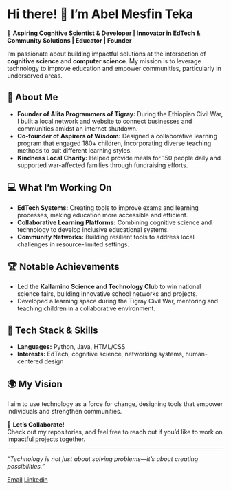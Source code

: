 <!-- All my linting error are line length error. I have long lines in my code to express myself well. -->
 # Hi there! 👋 I’m **Abel Mesfin Teka**  

🌟 **Aspiring Cognitive Scientist & Developer | Innovator in EdTech & Community Solutions | Educator | Founder**  

I’m passionate about building impactful solutions at the intersection of **cognitive science** and **computer science**. My mission is to leverage technology to improve education and empower communities, particularly in underserved areas.  

## 🚀 **About Me**

- **Founder of Alita Programmers of Tigray:** During the Ethiopian Civil War, I built a local network and website to connect businesses and communities amidst an internet shutdown.  
- **Co-founder of Aspirers of Wisdom:** Designed a collaborative learning program that engaged 180+ children, incorporating diverse teaching methods to suit different learning styles.  
- **Kindness Local Charity:** Helped provide meals for 150 people daily and supported war-affected families through fundraising efforts.  

## 💻 **What I’m Working On**

- **EdTech Systems:** Creating tools to improve exams and learning processes, making education more accessible and efficient.  
- **Collaborative Learning Platforms:** Combining cognitive science and technology to develop inclusive educational systems.  
- **Community Networks:** Building resilient tools to address local challenges in resource-limited settings.  

## 🏆 **Notable Achievements**  

- Led the **Kallamino Science and Technology Club** to win national science fairs, building innovative school networks and projects.  
- Developed a learning space during the Tigray Civil War, mentoring and teaching children in a collaborative environment.  

## 🎯 **Tech Stack & Skills**

- **Languages:** Python, Java, HTML/CSS  
- **Interests:** EdTech, cognitive science, networking systems, human-centered design  

## 🌍 **My Vision**

I aim to use technology as a force for change, designing tools that empower individuals and strengthen communities.  

📩 **Let’s Collaborate!**  
Check out my repositories, and feel free to reach out if you’d like to work on impactful projects together.  

<!-- I want to add a quote as emphasis not as heading. For joy!-->
---  
*“Technology is not just about solving problems—it’s about creating possibilities.”*

[Email](tekaabel04@gmail.com)
[Linkedin](https://www.linkedin.com/in/abel-mesfin-teka-98281027a/)
